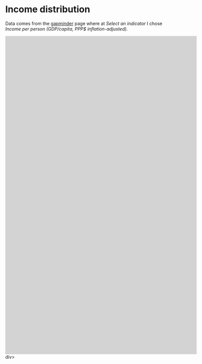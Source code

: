 # Income distribution

Data comes from the [gapminder](https://www.gapminder.org/data/) page where at *Select an indicator* I chose *Income per person (GDP/capita, PPP$ inflation-adjusted)*.

<style>
.bar {
  width: 600px;
  height: 10px;
  background-color: blue;
}

.world {
  position: relative;
  width: 600px;
  height: 1000px;
  background-color: lightgray;
}
</style>

<div class="world" id="world"></div>div>

<script>
import {pt} from "src/client/graphics.js";
import {CSVAdapter} from "../BubbleChartSource/csvAdapter.js";

let csvAdapter = new CSVAdapter();

async function readData() {
  let rawData = await csvAdapter.fetchData("https://lively-kernel.org/lively4/BP2019RH1/scratch/income_per_person_gdppercapita_ppp_inflation_adjusted.csv");
  let data = csvAdapter.parseData(",", rawData);
  return data;
}

async function getDataOfYear(year) {
  let data = await readData();
  let dataOfCurrentYear = [];
  for (let i = 1; i < data.length; i++) {
    dataOfCurrentYear.push(parseInt(data[i][year], 10));
  }
  return dataOfCurrentYear;
}

(async () => {
  let dataOfYear = await getDataOfYear(1);
  let world = lively.query(this, "#world");
  world.style.height = (dataOfYear.length * 10).toString() + "px";
  let maxWidth = lively.getExtent(world).x;
  let max = dataOfYear.max();
  let bars = [];
  for (let i = 0; i < dataOfYear.length; i++) {
    let bar = <div class = "bar"></div>;
    bar.style.width = Math.floor((maxWidth / max) * dataOfYear[i]).toString() + "px";
    bars.push(bar);
  }
  for (let i = 0; i < bars.length; i++) {
    let bar = bars[i];
    world.appendChild(bar);
    lively.setPosition(bar, pt(0, i * 10));
  }
  debugger
})();
""
</script>